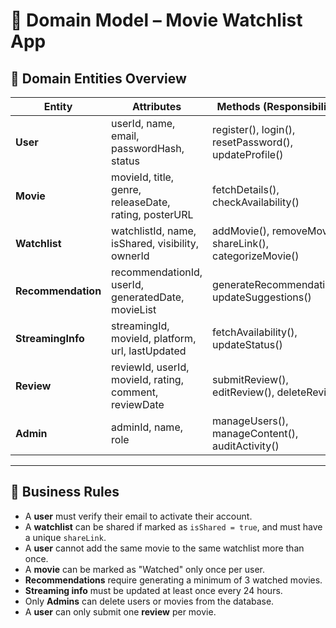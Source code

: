 # 🎯 Domain Model – Movie Watchlist App

## 📘 Domain Entities Overview

| **Entity**         | **Attributes**                                                                 | **Methods (Responsibilities)**                                | **Relationships**                                      |
|--------------------|--------------------------------------------------------------------------------|----------------------------------------------------------------|---------------------------------------------------------|
| **User**           | userId, name, email, passwordHash, status                                      | register(), login(), resetPassword(), updateProfile()          | Creates Watchlists, Marks Movies as Watched            |
| **Movie**          | movieId, title, genre, releaseDate, rating, posterURL                          | fetchDetails(), checkAvailability()                            | Added to Watchlists, Linked to Recommendations         |
| **Watchlist**      | watchlistId, name, isShared, visibility, ownerId                               | addMovie(), removeMovie(), shareLink(), categorizeMovie()      | Belongs to User, Contains Movies                       |
| **Recommendation** | recommendationId, userId, generatedDate, movieList                             | generateRecommendations(), updateSuggestions()                 | Linked to User, Contains Movies                        |
| **StreamingInfo**  | streamingId, movieId, platform, url, lastUpdated                               | fetchAvailability(), updateStatus()                            | One-to-One with Movie                                  |
| **Review**         | reviewId, userId, movieId, rating, comment, reviewDate                         | submitReview(), editReview(), deleteReview()                   | One-to-One with Movie, One-to-Many from User           |
| **Admin**          | adminId, name, role                                                            | manageUsers(), manageContent(), auditActivity()                | Can access Users and Movies                            |

---

## 🧠 Business Rules

- A **user** must verify their email to activate their account.
- A **watchlist** can be shared if marked as `isShared = true`, and must have a unique `shareLink`.
- A **user** cannot add the same movie to the same watchlist more than once.
- A **movie** can be marked as "Watched" only once per user.
- **Recommendations** require generating a minimum of 3 watched movies.
- **Streaming info** must be updated at least once every 24 hours.
- Only **Admins** can delete users or movies from the database.
- A **user** can only submit one **review** per movie.

